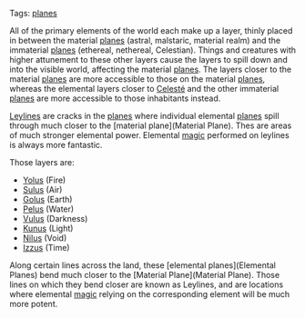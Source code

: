 Tags: [planes](Planes)

All of the primary elements of the world each make up a layer, thinly placed in between the material [planes](Planes) (astral, malstaric, material realm) and the immaterial [planes](Planes) (ethereal, nethereal, Celestian). Things and creatures with higher attunement to these other layers cause the layers to spill down and into the visible world, affecting the material [planes](Planes). The layers closer to the material [planes](Planes) are more accessible to those on the material [planes](Planes), whereas the elemental layers closer to [Celesté](Celesté) and the other immaterial [planes](Planes) are more accessible to those inhabitants instead.

[Leylines](Leylines) are cracks in the [planes](Planes) where individual elemental [planes](Planes) spill through much closer to the [material plane](Material Plane). Thes are areas of much stronger elemental power. Elemental [magic](Magic) performed on leylines is always more fantastic.

Those layers are:

- [Yolus](Yolus) (Fire)
- [Sulus](Sulus) (Air)
- [Golus](Golus) (Earth)
- [Pelus](Pelus) (Water)
- [Vulus](Vulus) (Darkness)
- [Kunus](Kunus) (Light)
- [Nilus](Nilus) (Void)
- [Izzus](Izzus) (Time)

Along certain lines across the land, these [elemental planes](Elemental Planes) bend much closer to the [Material Plane](Material Plane). Those lines on which they bend closer are known as Leylines, and are locations where elemental [magic](Magic) relying on the corresponding element will be much more potent.
